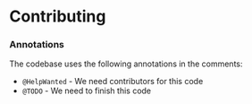 # Contributing

### Annotations
The codebase uses the following annotations in the comments:

- `@HelpWanted` - We need contributors for this code
- `@TODO` - We need to finish this code
